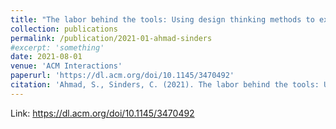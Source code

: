 ```yaml
---
title: "The labor behind the tools: Using design thinking methods to examine content moderation software."
collection: publications
permalink: /publication/2021-01-ahmad-sinders
#excerpt: 'something'
date: 2021-08-01
venue: 'ACM Interactions'
paperurl: 'https://dl.acm.org/doi/10.1145/3470492'
citation: 'Ahmad, S., Sinders, C. (2021). The labor behind the tools: Using design thinking methods to examine content moderation software. In: <i>ACM Interactions 28(4)</i>, 6-8, New York.'
---
```


Link: <https://dl.acm.org/doi/10.1145/3470492>
